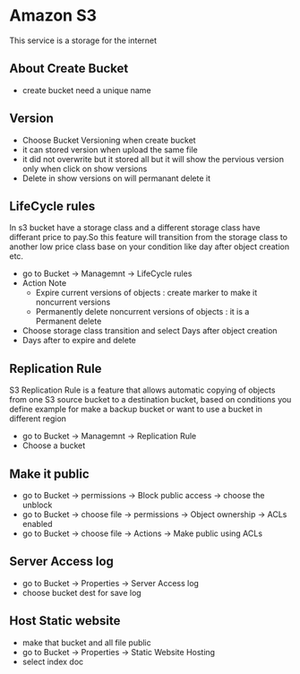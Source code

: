 # Amazon S3
This service is a storage for the internet

## About Create Bucket
- create bucket need a unique name

## Version
- Choose Bucket Versioning when create bucket
- it can stored version when upload the same file
- it did not overwrite but it stored all but it will show the pervious version only when click on show versions
- Delete in show versions on will permanant delete it

## LifeCycle rules
In s3 bucket have a storage class and a different storage class have differant price to pay.So this feature will transition from the storage class to another low price class base on your condition like day after object creation etc.
- go to Bucket -> Managemnt -> LifeCycle rules
- Action Note
  - Expire current versions of objects : create marker to make it noncurrent versions
  - Permanently delete noncurrent versions of objects : it is a Permanent delete
- Choose storage class transition and select Days after object creation
- Days after to expire and delete

## Replication Rule
S3 Replication Rule is a feature that allows automatic copying of objects from one S3 source bucket to a destination bucket, based on conditions you define example for make a backup bucket or want to use a bucket in different region
- go to Bucket -> Managemnt -> Replication Rule
- Choose a bucket

## Make it public
- go to Bucket -> permissions -> Block public access -> choose the unblock
- go to Bucket -> choose file -> permissions -> Object ownership -> ACLs enabled
- go to Bucket -> choose file -> Actions -> Make public using ACLs

## Server Access log
- go to Bucket -> Properties -> Server Access log
- choose bucket dest for save log

## Host Static website
- make that bucket and all file public
- go to Bucket -> Properties -> Static Website Hosting
- select index doc